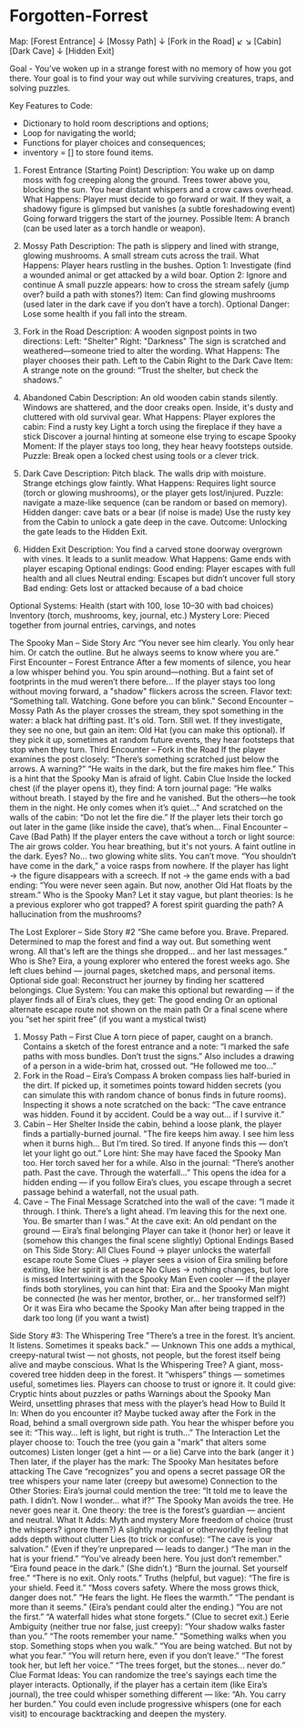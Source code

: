 # Forgotten-Forrest
Map:
[Forest Entrance]
       ↓
  [Mossy Path]
       ↓
 [Fork in the Road]
    ↙        ↘
[Cabin]     [Dark Cave]
                ↓
         [Hidden Exit]

Goal - You’ve woken up in a strange forest with no memory of how you got there. Your goal is to find your way out while surviving creatures, traps, and solving puzzles.

Key Features to Code:
- Dictionary to hold room descriptions and options;
- Loop for navigating the world;
- Functions for player choices and consequences;
- inventory = [] to store found items.

1. Forest Entrance (Starting Point)
Description:
You wake up on damp moss with fog creeping along the ground. Trees tower above you, blocking the sun. You hear distant whispers and a crow caws overhead.
What Happens:
Player must decide to go forward or wait.
If they wait, a shadowy figure is glimpsed but vanishes (a subtle foreshadowing event)
Going forward triggers the start of the journey.
Possible Item: A branch (can be used later as a torch handle or weapon).

2. Mossy Path
Description:
The path is slippery and lined with strange, glowing mushrooms. A small stream cuts across the trail.
What Happens:
Player hears rustling in the bushes.
Option 1: Investigate (find a wounded animal or get attacked by a wild boar.
Option 2: Ignore and continue
A small puzzle appears: how to cross the stream safely (jump over? build a path with stones?)
Item: Can find glowing mushrooms (used later in the dark cave if you don’t have a torch).
Optional Danger: Lose some health if you fall into the stream.

3. Fork in the Road
Description:
A wooden signpost points in two directions:
Left: "Shelter"
Right: "Darkness"
The sign is scratched and weathered—someone tried to alter the wording.
What Happens:
The player chooses their path.
Left to the Cabin
Right to the Dark Cave
Item: A strange note on the ground:
“Trust the shelter, but check the shadows.”

4. Abandoned Cabin
Description:
An old wooden cabin stands silently. Windows are shattered, and the door creaks open. Inside, it's dusty and cluttered with old survival gear.
What Happens:
Player explores the cabin:
Find a rusty key
Light a torch using the fireplace if they have a stick
Discover a journal hinting at someone else trying to escape
Spooky Moment: If the player stays too long, they hear heavy footsteps outside.
Puzzle: Break open a locked chest using tools or a clever trick.

5. Dark Cave
Description:
Pitch black. The walls drip with moisture. Strange etchings glow faintly.
What Happens:
Requires light source (torch or glowing mushrooms), or the player gets lost/injured.
Puzzle: navigate a maze-like sequence (can be random or based on memory).
Hidden danger: cave bats or a bear (if noise is made)
Use the rusty key from the Cabin to unlock a gate deep in the cave.
Outcome: Unlocking the gate leads to the Hidden Exit.

6. Hidden Exit
Description:
You find a carved stone doorway overgrown with vines. It leads to a sunlit meadow.
What Happens:
Game ends with player escaping
Optional endings:
Good ending: Player escapes with full health and all clues
Neutral ending: Escapes but didn’t uncover full story
Bad ending: Gets lost or attacked because of a bad choice

Optional Systems:
Health (start with 100, lose 10–30 with bad choices)
Inventory (torch, mushrooms, key, journal, etc.)
Mystery Lore: Pieced together from journal entries, carvings, and notes

The Spooky Man – Side Story Arc
“You never see him clearly. You only hear him. Or catch the outline. But he always seems to know where you are.”
First Encounter – Forest Entrance
After a few moments of silence, you hear a low whisper behind you. You spin around—nothing. But a faint set of footprints in the mud weren’t there before...
If the player stays too long without moving forward, a "shadow" flickers across the screen.
Flavor text:
“Something tall. Watching. Gone before you can blink.”
Second Encounter – Mossy Path
As the player crosses the stream, they spot something in the water: a black hat drifting past. It's old. Torn. Still wet.
If they investigate, they see no one, but gain an item: Old Hat (you can make this optional).
If they pick it up, sometimes at random future events, they hear footsteps that stop when they turn.
Third Encounter – Fork in the Road
If the player examines the post closely:
“There’s something scratched just below the arrows. A warning?”
“He waits in the dark, but the fire makes him flee.”
This is a hint that the Spooky Man is afraid of light.
Cabin Clue
Inside the locked chest (if the player opens it), they find:
A torn journal page:
“He walks without breath. I stayed by the fire and he vanished. But the others—he took them in the night. He only comes when it’s quiet…”
And scratched on the walls of the cabin:
“Do not let the fire die.”
If the player lets their torch go out later in the game (like inside the cave), that’s when...
Final Encounter – Cave (Bad Path)
If the player enters the cave without a torch or light source:
The air grows colder. You hear breathing, but it's not yours.
A faint outline in the dark. Eyes? No... two glowing white slits.
You can’t move.
“You shouldn’t have come in the dark,” a voice rasps from nowhere.
If the player has light → the figure disappears with a screech.
If not → the game ends with a bad ending:
“You were never seen again. But now, another Old Hat floats by the stream.”
Who is the Spooky Man?
Let it stay vague, but plant theories:
Is he a previous explorer who got trapped?
A forest spirit guarding the path?
A hallucination from the mushrooms?

The Lost Explorer – Side Story #2
“She came before you. Brave. Prepared. Determined to map the forest and find a way out. But something went wrong. All that's left are the things she dropped... and her last messages.”
Who is She?
Eira, a young explorer who entered the forest weeks ago.
She left clues behind — journal pages, sketched maps, and personal items.
Optional side goal: Reconstruct her journey by finding her scattered belongings.
Clue System:
You can make this optional but rewarding — if the player finds all of Eira’s clues, they get:
The good ending
Or an optional alternate escape route not shown on the main path
Or a final scene where you “set her spirit free” (if you want a mystical twist)
1. Mossy Path – First Clue
A torn piece of paper, caught on a branch.
Contains a sketch of the forest entrance and a note:
“I marked the safe paths with moss bundles. Don’t trust the signs.”
Also includes a drawing of a person in a wide-brim hat, crossed out.
“He followed me too...”
2. Fork in the Road – Eira’s Compass
A broken compass lies half-buried in the dirt.
If picked up, it sometimes points toward hidden secrets (you can simulate this with random chance of bonus finds in future rooms).
Inspecting it shows a note scratched on the back:
“The cave entrance was hidden. Found it by accident. Could be a way out... if I survive it.”
3. Cabin – Her Shelter
Inside the cabin, behind a loose plank, the player finds a partially-burned journal.
"The fire keeps him away. I see him less when it burns high...
But I’m tired. So tired. If anyone finds this — don’t let your light go out.”
Lore hint: She may have faced the Spooky Man too. Her torch saved her for a while.
Also in the journal:
“There’s another path. Past the cave. Through the waterfall...”
This opens the idea for a hidden ending — if you follow Eira’s clues, you escape through a secret passage behind a waterfall, not the usual path.
4. Cave – The Final Message
Scratched into the wall of the cave:
“I made it through. I think. There’s a light ahead.
I’m leaving this for the next one. You. Be smarter than I was.”
At the cave exit:
An old pendant on the ground — Eira’s final belonging
Player can take it (honor her) or leave it (somehow this changes the final scene slightly)
Optional Endings Based on This Side Story:
All Clues Found → player unlocks the waterfall escape route
Some Clues → player sees a vision of Eira smiling before exiting, like her spirit is at peace
No Clues → nothing changes, but lore is missed
Intertwining with the Spooky Man
Even cooler — if the player finds both storylines, you can hint that:
Eira and the Spooky Man might be connected (he was her mentor, brother, or… her transformed self?)
Or it was Eira who became the Spooky Man after being trapped in the dark too long (if you want a twist)

Side Story #3: The Whispering Tree
"There’s a tree in the forest. It’s ancient. It listens. Sometimes it speaks back."
— Unknown
This one adds a mythical, creepy-natural twist — not ghosts, not people, but the forest itself being alive and maybe conscious.
What Is the Whispering Tree?
A giant, moss-covered tree hidden deep in the forest.
It “whispers” things — sometimes useful, sometimes lies.
Players can choose to trust or ignore it.
It could give:
Cryptic hints about puzzles or paths
Warnings about the Spooky Man
Weird, unsettling phrases that mess with the player’s head 
How to Build It In:
When do you encounter it?
Maybe tucked away after the Fork in the Road, behind a small overgrown side path.
You hear the whisper before you see it:
“This way… left is light, but right is truth…”
The Interaction
Let the player choose to:
Touch the tree (you gain a "mark" that alters some outcomes)
Listen longer (get a hint — or a lie)
Carve into the bark (anger it )
Then later, if the player has the mark:
The Spooky Man hesitates before attacking
The Cave “recognizes” you and opens a secret passage
OR the tree whispers your name later (creepy but awesome)
Connection to the Other Stories:
Eira’s journal could mention the tree:
“It told me to leave the path. I didn’t. Now I wonder… what if?”
The Spooky Man avoids the tree. He never goes near it.
One theory: the tree is the forest’s guardian — ancient and neutral.
What It Adds:
Myth and mystery
More freedom of choice (trust the whispers? ignore them?)
A slightly magical or otherworldly feeling that adds depth without clutter
Lies (to trick or confuse):
“The cave is your salvation.”
(Even if they’re unprepared — leads to danger.)
“The man in the hat is your friend.”
“You’ve already been here. You just don’t remember.”
“Eira found peace in the dark.”
(She didn’t.)
“Burn the journal. Set yourself free.”
“There is no exit. Only roots.”
Truths (helpful, but vague):
“The fire is your shield. Feed it.”
“Moss covers safety. Where the moss grows thick, danger does not.”
“He fears the light. He flees the warmth.”
“The pendant is more than it seems.”
(Eira’s pendant could alter the ending.)
“You are not the first.”
“A waterfall hides what stone forgets.”
(Clue to secret exit.)
Eerie Ambiguity (neither true nor false, just creepy):
“Your shadow walks faster than you.”
“The roots remember your name.”
“Something walks when you stop. Something stops when you walk.”
“You are being watched. But not by what you fear.”
“You will return here, even if you don’t leave.”
“The forest took her, but left her voice.”
“The trees forget, but the stones... never do.”
Clue Format Ideas:
You can randomize the tree's sayings each time the player interacts.
Optionally, if the player has a certain item (like Eira’s journal), the tree could whisper something different — like:
“Ah. You carry her burden.”
You could even include progressive whispers (one for each visit) to encourage backtracking and deepen the mystery.
